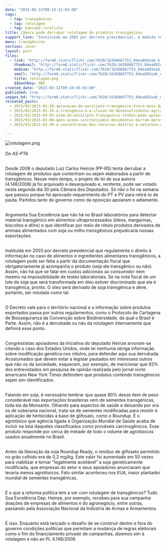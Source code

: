 ```yaml
---
date: "2015-03-31T09:15:22-03:00"
tags:
  - tag: transgênicos
  - tag: rotulagem
  - tag: bancada-ruralista
title: Câmara pode derrubar rotulagem de produtos transgênicos
support_line: "Instituída em 2003 por decreto presidencial, a medida regulamenta o direito à informação no caso de alimentos e ingredientes alimentares transgênicos."
menu: transgênicos
section: cover
layout: post
files:
  - link: "http://farm8.staticflickr.com/7620/16368667753_04ea892eab_b.jpg"
    thumbnail: "http://farm8.staticflickr.com/7620/16368667753_04ea892eab_t.jpg"
    medium: "http://farm8.staticflickr.com/7620/16368667753_04ea892eab_z.jpg"
    small: "http://farm8.staticflickr.com/7620/16368667753_04ea892eab_n.jpg"
    title: rotulagem.png
    $$hashKey: 0BV
created_date: "2015-03-31T09:19:45-03:00"
published: true
images_hd: "http://farm8.staticflickr.com/7620/16368667753_04ea892eab_n.jpg"
releated_posts:
  - 2015/02/2015-02-20-aprovacao-de-eucalipto-transgenico-trara-mais-danos-ambientais-afirma-especialista.md
  - 2015/02/2015-02-24-a-transgenia-e-a-ilusao-de-desenvolvimento-agricola-da-america-do-sul.md
  - 2015/03/2015-03-03-alem-do-eucalipto-transgenico-ctnbio-pode-aprovar-agrotoxicos-do-agente-laranja.md
  - 2015/03/2015-03-06-apos-acoes-sincronizadas-movimentos-barram-aprovacao-do-eucalipto-transgenico.md
  - 2015/03/2015-03-20-a-concentracao-dos-recursos-destroi-a-natureza-e-coloca-vidas-humanas-em-risco-afirma-shiva.md

---
```

<p><img alt="rotulagem.png" src="http://farm8.staticflickr.com/7620/16368667753_04ea892eab_b.jpg" /><br />
<br />
<em>Da AS-PTA</em></p>

<p><br />
Desde 2008 o deputado Luiz Carlos Heinze (PP-RS) tenta derrubar a rotulagem de produtos que contenham ou sejam elaborados a partir de transg&ecirc;nicos. Nesse meio tempo, o projeto de lei de sua autoria (4.148/2008) j&aacute; foi arquivado e desarquivado e, renitente, pode ser votado nesta segunda dia 30 pela C&acirc;mara dos Deputados. S&oacute; n&atilde;o o foi na semana que passou porque foi aprovado requerimento do PT e PV para retir&aacute;-lo de pauta. Partidos tanto do governo como da oposi&ccedil;&atilde;o apoiaram o adiamento.</p>

<p><br />
Argumenta Sua Excel&ecirc;ncia que n&atilde;o h&aacute; no Brasil laborat&oacute;rios para detectar material transg&ecirc;nico em alimentos ultraprocessados (&oacute;leos, margarinas, biscoitos e afins) e que identificar por meio de r&oacute;tulo produtos derivados de animais alimentados com soja ou milho transg&ecirc;nicos prejudicaria nossas exporta&ccedil;&otilde;es.</p>

<p><br />
Institu&iacute;da em 2003 por decreto presidencial que regulamenta o direito &agrave; informa&ccedil;&atilde;o no caso de alimentos e ingredientes alimentares transg&ecirc;nicos, a rotulagem pode ser feita a partir da documenta&ccedil;&atilde;o fiscal que obrigatoriamente j&aacute; acompanha o produto (seja ele transg&ecirc;nico ou n&atilde;o). Assim, n&atilde;o h&aacute; que se falar em custos adicionais ao consumidor nem mesmo na impossibilidade de testes laboratoriais. Se na nota fiscal de um lote de soja que ser&aacute; transformada em &oacute;leo estiver discriminado que ela &eacute; transg&ecirc;nica, pronto. O &oacute;leo ser&aacute; derivado de soja transg&ecirc;nica e deve, portanto, ser rotulado como tal.</p>

<p><br />
O Decreto vale para o territ&oacute;rio nacional e a informa&ccedil;&atilde;o sobre produtos exportados passa por outros regulamentos, como o Protocolo de Cartagena de Biosseguran&ccedil;a da Conven&ccedil;&atilde;o sobre Biodiversidade, da qual o Brasil &eacute; Parte. Assim, n&atilde;o &eacute; a derrubada ou n&atilde;o da rotulagem internamente que definir&aacute; esse ponto.</p>

<p><br />
Congressistas apoiadores da iniciativa do deputado Heinze arvoram-se citando o caso dos Estados Unidos, onde lei nenhuma obriga informa&ccedil;&atilde;o sobre modifica&ccedil;&atilde;o gen&eacute;tica nos r&oacute;tulos, para defender aqui sua derrubada. Acostumados que devem estar a legislar pautados em interesses outros que n&atilde;o os da sociedade, esquecem, por exemplo, de mencionar que 93% dos entrevistados em pesquisa de opini&atilde;o realizada pelo jornal norte americano New York Times defendem que produtos contendo transg&ecirc;nicos sejam sim identificados.</p>

<p><br />
Falando em soja, &eacute; necess&aacute;rio lembrar que quase 90% desse item de peso consider&aacute;vel nas exporta&ccedil;&otilde;es brasileiras vem de sementes transg&ecirc;nicas, toda ela da Monsanto. Olhando para aspectos de sa&uacute;de e deixando por ora os de soberania nacional, trata-se de sementes modificadas para resistir &agrave; aplica&ccedil;&atilde;o de herbicidas &agrave; base de glifosato, como o Roundup. &Eacute; o agrot&oacute;xico que ag&ecirc;ncia ligada &agrave; Organiza&ccedil;&atilde;o Mundial de Sa&uacute;de acaba de incluir na lista daqueles classificados como prov&aacute;veis carcinog&ecirc;nicos. Esse produto responde por cerca de metade de todo o volume de agrot&oacute;xicos usados anualmente no Brasil.</p>

<p><br />
Antes da libera&ccedil;&atilde;o da soja Roundup Ready, o res&iacute;duo de glifosato permitido no gr&atilde;o colhido era de 0,2 mg/kg. Este valor foi aumentado em 50 vezes para viabilizar e tornar &ldquo;legalmente aceit&aacute;vel&rdquo; a soja geneticamente modificada, que empresas do setor e seus apoiadores anunciaram que levaria menos agrot&oacute;xicos. Fato similar aconteceu nos EUA, maior plantador mundial de sementes transg&ecirc;nicas.</p>

<p><br />
E o que a reforma pol&iacute;tica tem a ver com rotulagem de transg&ecirc;nicos? Tudo. Sua Excel&ecirc;ncia Dep. Heinze, por exemplo, recebeu para sua campanha doa&ccedil;&otilde;es de empresas de alimentos e do agroneg&oacute;cio, entre outras, passando pela Associa&ccedil;&atilde;o Nacional da Ind&uacute;stria de Armas e Armamentos.</p>

<p><br />
&Eacute; isso. Enquanto est&aacute; lan&ccedil;ado o desafio de se construir dentro e fora do governo condi&ccedil;&otilde;es pol&iacute;ticas que permitam a mudan&ccedil;a de regras eleitorais como o fim do financiamento privado de campanhas, dizemos sim &agrave; rotulagem e n&atilde;o ao PL 4.148/2008.</p>
